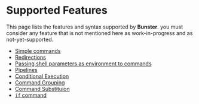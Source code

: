 # Supported Features
This page lists the features and syntax supported by **Bunster**. you must consider any feature that is not mentioned here
as work-in-progress and as not-yet-supported.


- [Simple commands](https://www.gnu.org/software/bash/manual/bash.html#Simple-Commands)
- [Redirections](https://www.gnu.org/software/bash/manual/bash.html#Redirections)
- [Passing shell parameters as environment to commands](https://www.gnu.org/software/bash/manual/bash.html#Environment)
- [Pipelines](https://www.gnu.org/software/bash/manual/bash.html#Pipelines)
- [Conditional Execution](https://www.gnu.org/software/bash/manual/bash.html#Lists)
- [Command Grouping](https://www.gnu.org/software/bash/manual/html_node/Command-Grouping.html)
- [Command Substituion](https://www.gnu.org/software/bash/manual/html_node/Command-Substitution.html)
- [`if` command](https://www.gnu.org/software/bash/manual/html_node/Conditional-Constructs.html#index-if)
